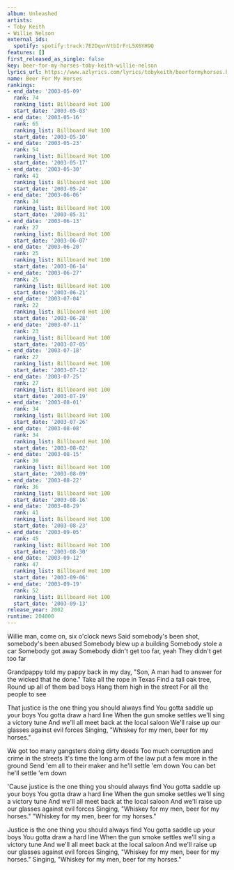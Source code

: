 ```yaml
---
album: Unleashed
artists:
- Toby Keith
- Willie Nelson
external_ids:
  spotify: spotify:track:7E2DqvnVtbIrFrL5X6YH9Q
features: []
first_released_as_single: false
key: beer-for-my-horses-toby-keith-willie-nelson
lyrics_url: https://www.azlyrics.com/lyrics/tobykeith/beerformyhorses.html
name: Beer For My Horses
rankings:
- end_date: '2003-05-09'
  rank: 74
  ranking_list: Billboard Hot 100
  start_date: '2003-05-03'
- end_date: '2003-05-16'
  rank: 65
  ranking_list: Billboard Hot 100
  start_date: '2003-05-10'
- end_date: '2003-05-23'
  rank: 54
  ranking_list: Billboard Hot 100
  start_date: '2003-05-17'
- end_date: '2003-05-30'
  rank: 41
  ranking_list: Billboard Hot 100
  start_date: '2003-05-24'
- end_date: '2003-06-06'
  rank: 34
  ranking_list: Billboard Hot 100
  start_date: '2003-05-31'
- end_date: '2003-06-13'
  rank: 27
  ranking_list: Billboard Hot 100
  start_date: '2003-06-07'
- end_date: '2003-06-20'
  rank: 25
  ranking_list: Billboard Hot 100
  start_date: '2003-06-14'
- end_date: '2003-06-27'
  rank: 25
  ranking_list: Billboard Hot 100
  start_date: '2003-06-21'
- end_date: '2003-07-04'
  rank: 22
  ranking_list: Billboard Hot 100
  start_date: '2003-06-28'
- end_date: '2003-07-11'
  rank: 23
  ranking_list: Billboard Hot 100
  start_date: '2003-07-05'
- end_date: '2003-07-18'
  rank: 27
  ranking_list: Billboard Hot 100
  start_date: '2003-07-12'
- end_date: '2003-07-25'
  rank: 27
  ranking_list: Billboard Hot 100
  start_date: '2003-07-19'
- end_date: '2003-08-01'
  rank: 34
  ranking_list: Billboard Hot 100
  start_date: '2003-07-26'
- end_date: '2003-08-08'
  rank: 34
  ranking_list: Billboard Hot 100
  start_date: '2003-08-02'
- end_date: '2003-08-15'
  rank: 30
  ranking_list: Billboard Hot 100
  start_date: '2003-08-09'
- end_date: '2003-08-22'
  rank: 36
  ranking_list: Billboard Hot 100
  start_date: '2003-08-16'
- end_date: '2003-08-29'
  rank: 41
  ranking_list: Billboard Hot 100
  start_date: '2003-08-23'
- end_date: '2003-09-05'
  rank: 45
  ranking_list: Billboard Hot 100
  start_date: '2003-08-30'
- end_date: '2003-09-12'
  rank: 47
  ranking_list: Billboard Hot 100
  start_date: '2003-09-06'
- end_date: '2003-09-19'
  rank: 52
  ranking_list: Billboard Hot 100
  start_date: '2003-09-13'
release_year: 2002
runtime: 204000
---
```

Willie man, come on, six o'clock news
Said somebody's been shot, somebody's been abused
Somebody blew up a building
Somebody stole a car
Somebody got away
Somebody didn't get too far, yeah
They didn't get too far


Grandpappy told my pappy back in my day, "Son,
A man had to answer for the wicked that he done."
Take all the rope in Texas
Find a tall oak tree,
Round up all of them bad boys
Hang them high in the street
For all the people to see


That justice is the one thing you should always find
You gotta saddle up your boys
You gotta draw a hard line
When the gun smoke settles we'll sing a victory tune
And we'll all meet back at the local saloon
We'll raise up our glasses against evil forces
Singing, "Whiskey for my men, beer for my horses."


We got too many gangsters doing dirty deeds
Too much corruption and crime in the streets
It's time the long arm of the law put a few more in the ground
Send 'em all to their maker and he'll settle 'em down
You can bet he'll settle 'em down

'Cause justice is the one thing you should always find
You gotta saddle up your boys
You gotta draw a hard line
When the gun smoke settles we'll sing a victory tune
And we'll all meet back at the local saloon
And we'll raise up our glasses against evil forces
Singing, "Whiskey for my men, beer for my horses."
"Whiskey for my men, beer for my horses."

Justice is the one thing you should always find
You gotta saddle up your boys
You gotta draw a hard line
When the gun smoke settles we'll sing a victory tune
And we'll all meet back at the local saloon
And we'll raise up our glasses against evil forces
Singing, "Whiskey for my men, beer for my horses."
Singing, "Whiskey for my men, beer for my horses."
